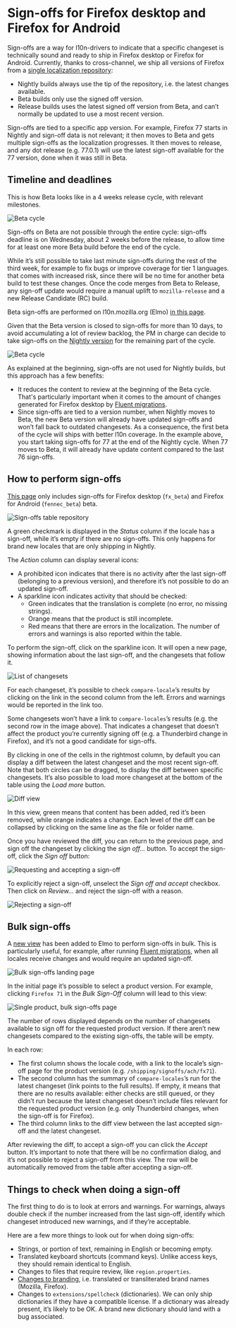 # Sign-offs for Firefox desktop and Firefox for Android

<!-- toc -->

Sign-offs are a way for l10n-drivers to indicate that a specific changeset is technically sound and ready to ship in Firefox desktop or Firefox for Android. Currently, thanks to cross-channel, we ship all versions of Firefox from a [single localization repository](https://hg.mozilla.org/l10n-central/):
* Nightly builds always use the tip of the repository, i.e. the latest changes available.
* Beta builds only use the signed off version.
* Release builds uses the latest signed off version from Beta, and can’t normally be updated to use a most recent version.

Sign-offs are tied to a specific app version. For example, Firefox 77 starts in Nightly and sign-off data is not relevant; it then moves to Beta and gets multiple sign-offs as the localization progresses. It then moves to release, and any dot release (e.g. 77.0.1) will use the latest sign-off available for the 77 version, done when it was still in Beta.

## Timeline and deadlines

This is how Beta looks like in a 4 weeks release cycle, with relevant milestones.

![Beta cycle](../../assets/images/signoffs/beta_cycle.png)

Sign-offs on Beta are not possible through the entire cycle: sign-offs deadline is on Wednesday, about 2 weeks before the release, to allow time for at least one more Beta build before the end of the cycle.

While it’s still possible to take last minute sign-offs during the rest of the third week, for example to fix bugs or improve coverage for tier 1 languages. that comes with increased risk, since there will be no time for another beta build to test these changes. Once the code merges from Beta to Release, any sign-off update would require a manual uplift to `mozilla-release` and a new Release Candidate (RC) build.

Beta sign-offs are performed on l10n.mozilla.org (Elmo) [in this page](https://l10n.mozilla.org/shipping/dashboard?tree=fennec_beta&tree=fx_beta).

Given that the Beta version is closed to sign-offs for more than 10 days, to avoid accumulating a lot of review backlog, the PM in charge can decide to take sign-offs on the [Nightly version](https://l10n.mozilla.org/shipping/dashboard?tree=fennec_central&tree=fx_central) for the remaining part of the cycle.

![Beta cycle](../../assets/images/signoffs/beta_and_nightly.png)

As explained at the beginning, sign-offs are not used for Nightly builds, but this approach has a few benefits:
* It reduces the content to review at the beginning of the Beta cycle. That's particularly important when it comes to the amount of changes generated for Firefox desktop by [Fluent migrations](../firefox_desktop/fluent_migrations.md).
* Since sign-offs are tied to a version number, when Nightly moves to Beta, the new Beta version will already have updated sign-offs and won’t fall back to outdated changesets. As a consequence, the first beta of the cycle will ships with better l10n coverage. In the example above, you start taking sign-offs for 77 at the end of the Nightly cycle. When 77 moves to Beta, it will already have update content compared to the last 76 sign-offs.

## How to perform sign-offs

[This page](https://l10n.mozilla.org/shipping/dashboard?tree=fennec_beta&tree=fx_beta) only includes sign-offs for Firefox desktop (`fx_beta`) and Firefox for Android (`fennec_beta`) beta.

![Sign-offs table repository](../../assets/images/signoffs/signoffs_table.png)

A green checkmark is displayed in the *Status* column if the locale has a sign-off, while it’s empty if there are no sign-offs. This only happens for brand new locales that are only shipping in Nightly.

The *Action* column can display several icons:
* A prohibited icon indicates that there is no activity after the last sign-off (belonging to a previous version), and therefore it’s not possible to do an updated sign-off.
* A sparkline icon indicates activity that should be checked:
    * Green indicates that the translation is complete (no error, no missing strings).
    * Orange means that the product is still incomplete.
    * Red means that there are errors in the localization. The number of errors and warnings is also reported within the table.

To perform the sign-off, click on the sparkline icon. It will open a new page, showing information about the last sign-off, and the changesets that follow it.

![List of changesets](../../assets/images/signoffs/changesets_table.png)

For each changeset, it’s possible to check `compare-locale`’s results by clicking on the link in the second column from the left. Errors and warnings would be reported in the link too.

Some changesets won’t have a link to `compare-locales`’s results (e.g. the second row in the image above). That indicates a changeset that doesn’t affect the product you’re currently signing off (e.g. a Thunderbird change in Firefox), and it’s not a good candidate for sign-offs.

By clicking in one of the cells in the rightmost column, by default you can display a diff between the latest changeset and the most recent sign-off. Note that both circles can be dragged, to display the diff between specific changesets. It’s also possible to load more changeset at the bottom of the table using the *Load more* button.

![Diff view](../../assets/images/signoffs/diff_view.png)

In this view, green means that content has been added, red it’s been removed, while orange indicates a change. Each level of the diff can be collapsed by clicking on the same line as the file or folder name.

Once you have reviewed the diff, you can return to the previous page, and sign off the changeset by clicking the *sign off…* button. To accept the sign-off, click the *Sign off* button:

![Requesting and accepting a sign-off](../../assets/images/signoffs/accept_signoff.png)

To explicitly reject a sign-off, unselect the *Sign off and accept* checkbox. Then click on *Review…* and reject the sign-off with a reason.

![Rejecting a sign-off](../../assets/images/signoffs/reject_signoff.png)

## Bulk sign-offs

A [new view](https://l10n.mozilla.org/shipping/drivers) has been added to Elmo to perform sign-offs in bulk. This is particularly useful, for example, after running [Fluent migrations](../firefox_desktop/fluent_migrations.md), when all locales receive changes and would require an updated sign-off.

![Bulk sign-offs landing page](../../assets/images/signoffs/drivers_view.png)

In the initial page it’s possible to select a product version. For example, clicking `Firefox 71` in the *Bulk Sign-Off* column will lead to this view:

![Single product, bulk sign-offs page](../../assets/images/signoffs/drivers_view_product.png)

The number of rows displayed depends on the number of changesets available to sign off for the requested product version. If there aren’t new changesets compared to the existing sign-offs, the table will be empty.

In each row:
* The first column shows the locale code, with a link to the locale’s sign-off page for the product version (e.g. `/shipping/signoffs/ach/fx71`).
* The second column has the summary of `compare-locales`’s run for the latest changeset (link points to the full results). If empty, it means that there are no results available: either checks are still queued, or they didn’t run because the latest changeset doesn’t include files relevant for the requested product version (e.g. only Thunderbird changes, when the sign-off is for Firefox).
* The third column links to the diff view between the last accepted sign-off and the latest changeset.

After reviewing the diff, to accept a sign-off you can click the *Accept* button. It’s important to note that there will be no confirmation dialog, and it’s not possible to reject a sign-off from this view. The row will be automatically removed from the table after accepting a sign-off.

## Things to check when doing a sign-off

The first thing to do is to look at errors and warnings. For warnings, always double check if the number increased from the last sign-off, identify which changeset introduced new warnings, and if they’re acceptable.

Here are a few more things to look out for when doing sign-offs:
* Strings, or portion of text, remaining in English or becoming empty.
* Translated keyboard shortcuts (command keys). Unlike access keys, they should remain identical to English.
* Changes to files that require review, like `region.properties`.
* [Changes to branding](https://mozilla-l10n.github.io/styleguides/mozilla_general/#brands-copyright-and-trademark), i.e. translated or transliterated brand names (Mozilla, Firefox).
* Changes to `extensions/spellcheck` (dictionaries). We can only ship dictionaries if they have a compatible license. If a dictionary was already present, it’s likely to be OK. A brand new dictionary should land with a bug associated.
